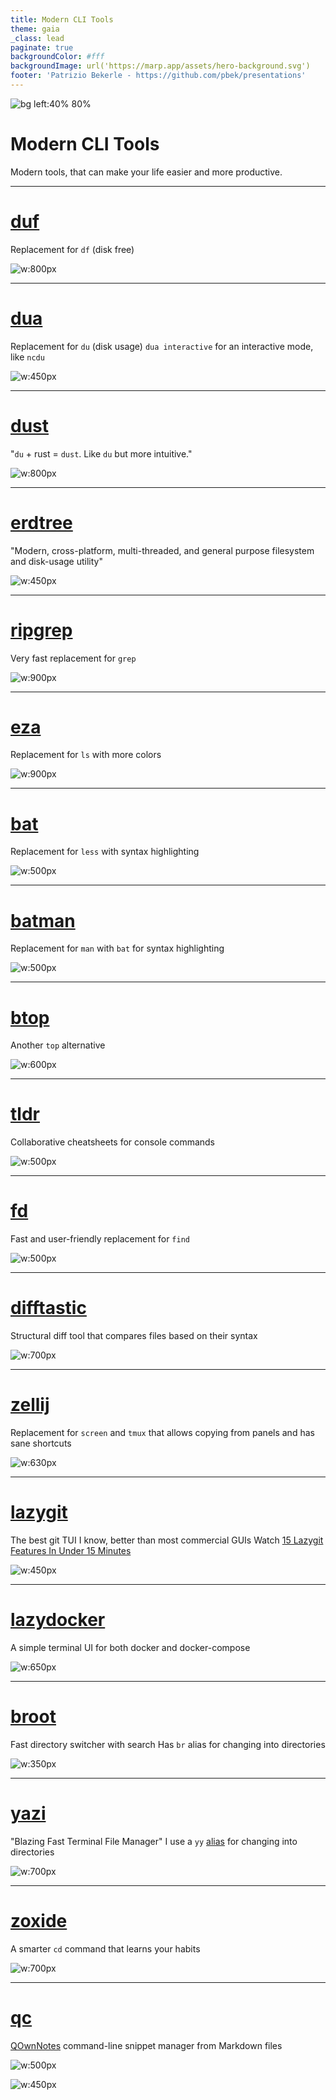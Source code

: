 ```yaml
---
title: Modern CLI Tools
theme: gaia
_class: lead
paginate: true
backgroundColor: #fff
backgroundImage: url('https://marp.app/assets/hero-background.svg')
footer: 'Patrizio Bekerle - https://github.com/pbek/presentations'
---
```


![bg left:40% 80%](https://upload.wikimedia.org/wikipedia/commons/7/77/TU_Graz.svg)

# Modern CLI Tools

Modern tools, that can make your life easier and more productive.

---

# [duf](https://github.com/muesli/duf)

Replacement for `df` (disk free)

![w:800px](./images/duf.webp)

---

# [dua](https://github.com/Byron/dua-cli)

Replacement for `du` (disk usage)
`dua interactive` for an interactive mode, like `ncdu`

![w:450px](./images/dua.webp)

---

# [dust](https://github.com/bootandy/dust)

"`du` + rust = `dust`. Like `du` but more intuitive."

![w:800px](https://github.com/bootandy/dust/raw/master/media/snap.png)

---

# [erdtree](https://github.com/solidiquis/erdtree)

"Modern, cross-platform, multi-threaded, and general purpose filesystem and disk-usage utility"

![w:450px](./images/erdtree.webp)

---

# [ripgrep](https://github.com/BurntSushi/ripgrep)

Very fast replacement for `grep`

![w:900px](./images/ripgrep.webp)

---

# [eza](https://github.com/eza-community/eza)

Replacement for `ls` with more colors

![w:900px](./images/eza.webp)

---

# [bat](https://github.com/sharkdp/bat)

Replacement for `less` with syntax highlighting

![w:500px](./images/bat.webp)

---

# [batman](https://github.com/eth-p/bat-extras/blob/master/doc/batman.md)

Replacement for `man` with `bat` for syntax highlighting

![w:500px](./images/batman.webp)

---

# [btop](https://github.com/aristocratos/btop)

Another `top` alternative

![w:600px](https://raw.githubusercontent.com/aristocratos/btop/main/Img/normal.png)

---

# [tldr](https://github.com/tldr-pages/tldr)

Collaborative cheatsheets for console commands

![w:500px](https://raw.githubusercontent.com/tldr-pages/tldr/main/images/tldr-light.png)

---

# [fd](https://github.com/sharkdp/fd)

Fast and user-friendly replacement for `find`

![w:500px](https://raw.githubusercontent.com/sharkdp/fd/master/doc/screencast.svg)

---

# [difftastic](https://github.com/Wilfred/difftastic)

Structural diff tool that compares files based on their syntax

![w:700px](https://raw.githubusercontent.com/Wilfred/difftastic/master/img/js.png)

---

# [zellij](https://github.com/zellij-org/zellij)

Replacement for `screen` and `tmux` that allows copying from panels and has sane shortcuts

![w:630px](https://raw.githubusercontent.com/zellij-org/zellij/main/assets/demo.gif)

---

# [lazygit](https://github.com/jesseduffield/lazygit)

The best git TUI I know, better than most commercial GUIs
Watch [15 Lazygit Features In Under 15 Minutes](https://www.youtube.com/watch?v=3Kq1MIfTWCE)

![w:450px](https://raw.githubusercontent.com/jesseduffield/lazygit/assets/demo/commit_and_push-compressed.gif)

---

# [lazydocker](https://github.com/jesseduffield/lazydocker)

A simple terminal UI for both docker and docker-compose

![w:650px](https://github.com/jesseduffield/lazydocker/raw/master/docs/resources/demo3.gif)

---

# [broot](https://github.com/Canop/broot)

Fast directory switcher with search
Has `br` alias for changing into directories

![w:350px](https://raw.githubusercontent.com/Canop/broot/main/website/docs/img/20230930-overview.png)

---

# [yazi](https://github.com/sxyazi/yazi)

"Blazing Fast Terminal File Manager"
I use a `yy` [alias](https://github.com/pbek/nixcfg/blob/36b6818478eed2813293ee258afd12a45543fcd9/modules/mixins/common.nix#L203-L215) for changing into directories

![w:700px](./images/yazi.webp)

---

# [zoxide](https://github.com/ajeetdsouza/zoxide)

A smarter `cd` command that learns your habits

![w:700px](https://raw.githubusercontent.com/ajeetdsouza/zoxide/main/contrib/tutorial.webp)

---

# [qc](https://github.com/qownnotes/qc)

[QOwnNotes](https://github.com/pbek/QOwnNotes) command-line snippet manager from Markdown files

![w:500px](https://raw.githubusercontent.com/qownnotes/qc/main/qc.png)

![w:450px](https://raw.githubusercontent.com/qownnotes/qc/main/commands.png)

